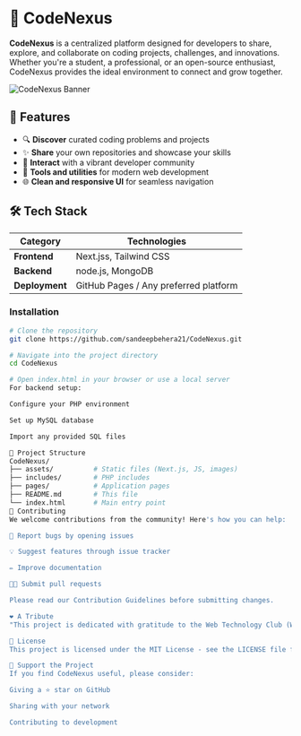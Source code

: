 # 🚀 CodeNexus

**CodeNexus** is a centralized platform designed for developers to share, explore, and collaborate on coding projects, challenges, and innovations. Whether you're a student, a professional, or an open-source enthusiast, CodeNexus provides the ideal environment to connect and grow together.

![CodeNexus Banner](https://via.placeholder.com/1200x400?text=CodeNexus+Banner) <!-- Replace with actual banner image -->

## 🌟 Features

- 🔍 **Discover** curated coding problems and projects  
- ✨ **Share** your own repositories and showcase your skills  
- 💬 **Interact** with a vibrant developer community  
- 🧰 **Tools and utilities** for modern web development  
- 🌐 **Clean and responsive UI** for seamless navigation  

## 🛠️ Tech Stack

| Category       | Technologies                          |
|----------------|---------------------------------------|
| **Frontend**   | Next.jss, Tailwind CSS                |
| **Backend**    | node.js, MongoDB                            |
| **Deployment** | GitHub Pages / Any preferred platform |

### Installation

```bash
# Clone the repository
git clone https://github.com/sandeepbehera21/CodeNexus.git

# Navigate into the project directory
cd CodeNexus

# Open index.html in your browser or use a local server
For backend setup:

Configure your PHP environment

Set up MySQL database

Import any provided SQL files

📂 Project Structure
CodeNexus/
├── assets/          # Static files (Next.js, JS, images)
├── includes/        # PHP includes
├── pages/           # Application pages
├── README.md        # This file
└── index.html       # Main entry point
🤝 Contributing
We welcome contributions from the community! Here's how you can help:

🐛 Report bugs by opening issues

💡 Suggest features through issue tracker

✏️ Improve documentation

👩‍💻 Submit pull requests

Please read our Contribution Guidelines before submitting changes.

❤️ A Tribute
"This project is dedicated with gratitude to the Web Technology Club (WTC) for their continuous support, inspiration, and commitment to nurturing innovation in web development. Your encouragement has been the foundation of this project's success."

📄 License
This project is licensed under the MIT License - see the LICENSE file for details.

🌟 Support the Project
If you find CodeNexus useful, please consider:

Giving a ⭐ star on GitHub

Sharing with your network

Contributing to development

